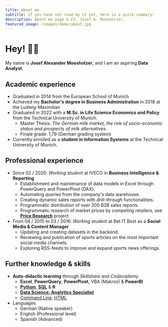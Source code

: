 ```yaml
---
title: About me
subtitle: If you have not read my CV yet, here is a quick summary!
description: About me page & CV, Josef A. Moosholzer.
featured_image: /images/demo/about.jpg
---
```


# Hey! 👋🏼

My name is **Josef Alexander Moosholzer**, and I am an aspiring **Data Analyst**.

## Academic experience
- Graduated in 2014 from the European School of Munich
- Achieved my **Bachelor's degree in Business Administration** in 2018 at the Ludwig-Maximilian
- Graduated in 2022 with a **M.Sc. in Life Science Economics and Policy** from the Technical University of Munich.
  - Master Thesis: *The German milk market, the role of socio-economic status and prospects of milk alternatives.*
  - Finale grade: 1,79 (German grading system)
- Currently enrolled as a **student in Information Systems** at the Technical University of Munich.

## Professional experience
- Since 02 / 2020: *Working student* at IVECO in **Business Intelligence & Reporting**
  - Establishment and maintenance of data models in Excel through PowerQuery and PowerPivot (DAX).
  - Automating queries from the company's data warehouse.
  - Creating dynamic sales reports with *drill-through* functionalities.
  - Programmatic distribution of over 300 B2B sales reports.
  - Programmatic research of market prices by competing retailers, see [**Price Research**](/project/Price-research-e4545de4-2562-4c39-a1c3-3a0b212285e5) project.
- From 04 / 2015 to 03 / 2016: *Working student* at Bet IT Best as a **Social Media & Content Manager**
  - Updating and creating datasets in the backend.
  - Reviewing and publication of sports articles on the most important social media channels.
  - Exploring RSS-feeds to improve and expand sports news offerings.

## Further knowledge & skills
- **Auto-didactic learning** through *Skillshare* and *Codecademy*
  - **Excel**, **PowerQuery**, **PowerPivot**, VBA (Makros) & **PowerBI**
  - [**Python**](https://www.codecademy.com/profiles/Josef.Moosholzer/certificates/18580789eaba28f09e116f4fc2acec44), [**SQL**](https://www.codecademy.com/profiles/Josef.Moosholzer/certificates/5cafb2d937090210d7df3652) & **R**
  - [**Data Science: Analytics Specialist**](https://www.codecademy.com/profiles/Josef.Moosholzer/certificates/5ff882c953c2ed000e17bf1d)
  - [Command Line](https://www.codecademy.com/profiles/Josef.Moosholzer/certificates/c87ba0541f8be78bc2f4ba1128233f6f), [HTML](https://www.codecademy.com/profiles/Josef.Moosholzer/certificates/9eb0741e5ebef1f9f58a53bfac67d3a7)
- Languages
  - German (Native speaker)
  - English (Professional level)
  - Spanish (Advanced)